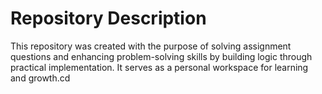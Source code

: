 # Repository Description

This repository was created with the purpose of solving assignment questions and enhancing problem-solving skills by building logic through practical implementation. It serves as a personal workspace for learning and growth.cd 